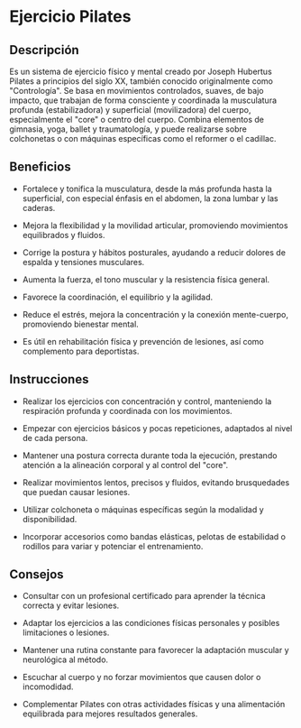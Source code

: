 # Ejercicio Pilates

## Descripción
Es un sistema de ejercicio físico y mental creado por Joseph Hubertus Pilates a principios del siglo XX, también conocido originalmente como "Contrología". Se basa en movimientos controlados, suaves, de bajo impacto, que trabajan de forma consciente y coordinada la musculatura profunda (estabilizadora) y superficial (movilizadora) del cuerpo, especialmente el "core" o centro del cuerpo. Combina elementos de gimnasia, yoga, ballet y traumatología, y puede realizarse sobre colchonetas o con máquinas específicas como el reformer o el cadillac.

## Beneficios

+ Fortalece y tonifica la musculatura, desde la más profunda hasta la superficial, con especial énfasis en el abdomen, la zona lumbar y las caderas.

+ Mejora la flexibilidad y la movilidad articular, promoviendo movimientos equilibrados y fluidos.

+ Corrige la postura y hábitos posturales, ayudando a reducir dolores de espalda y tensiones musculares.

+ Aumenta la fuerza, el tono muscular y la resistencia física general.

+ Favorece la coordinación, el equilibrio y la agilidad.

+ Reduce el estrés, mejora la concentración y la conexión mente-cuerpo, promoviendo bienestar mental.

+ Es útil en rehabilitación física y prevención de lesiones, así como complemento para deportistas.

## Instrucciones

+ Realizar los ejercicios con concentración y control, manteniendo la respiración profunda y coordinada con los movimientos.

+ Empezar con ejercicios básicos y pocas repeticiones, adaptados al nivel de cada persona.

+ Mantener una postura correcta durante toda la ejecución, prestando atención a la alineación corporal y al control del "core".

+ Realizar movimientos lentos, precisos y fluidos, evitando brusquedades que puedan causar lesiones.

+ Utilizar colchoneta o máquinas específicas según la modalidad y disponibilidad.

+ Incorporar accesorios como bandas elásticas, pelotas de estabilidad o rodillos para variar y potenciar el entrenamiento.

## Consejos

+ Consultar con un profesional certificado para aprender la técnica correcta y evitar lesiones.

+ Adaptar los ejercicios a las condiciones físicas personales y posibles limitaciones o lesiones.

+ Mantener una rutina constante para favorecer la adaptación muscular y neurológica al método.

+ Escuchar al cuerpo y no forzar movimientos que causen dolor o incomodidad.

+ Complementar Pilates con otras actividades físicas y una alimentación equilibrada para mejores resultados generales.